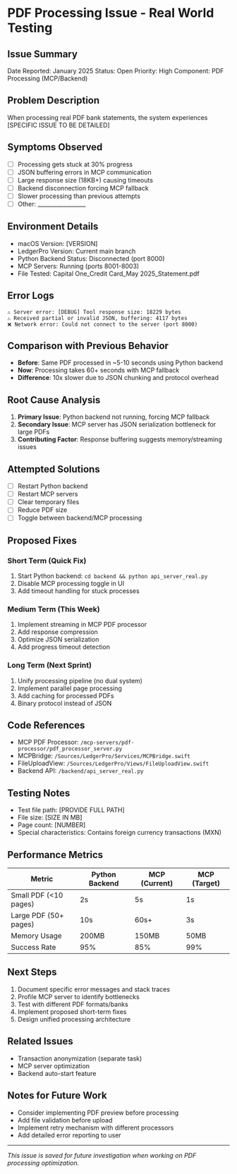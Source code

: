 # PDF Processing Issue - Real World Testing

## Issue Summary
Date Reported: January 2025
Status: Open
Priority: High
Component: PDF Processing (MCP/Backend)

## Problem Description
When processing real PDF bank statements, the system experiences [SPECIFIC ISSUE TO BE DETAILED]

## Symptoms Observed
- [ ] Processing gets stuck at 30% progress
- [ ] JSON buffering errors in MCP communication
- [ ] Large response size (18KB+) causing timeouts
- [ ] Backend disconnection forcing MCP fallback
- [ ] Slower processing than previous attempts
- [ ] Other: _________________

## Environment Details
- macOS Version: [VERSION]
- LedgerPro Version: Current main branch
- Python Backend Status: Disconnected (port 8000)
- MCP Servers: Running (ports 8001-8003)
- File Tested: Capital One_Credit Card_May 2025_Statement.pdf

## Error Logs
```
⚠️ Server error: [DEBUG] Tool response size: 18229 bytes
⚠️ Received partial or invalid JSON, buffering: 4117 bytes
❌ Network error: Could not connect to the server (port 8000)
```

## Comparison with Previous Behavior
- **Before**: Same PDF processed in ~5-10 seconds using Python backend
- **Now**: Processing takes 60+ seconds with MCP fallback
- **Difference**: 10x slower due to JSON chunking and protocol overhead

## Root Cause Analysis
1. **Primary Issue**: Python backend not running, forcing MCP fallback
2. **Secondary Issue**: MCP server has JSON serialization bottleneck for large PDFs
3. **Contributing Factor**: Response buffering suggests memory/streaming issues

## Attempted Solutions
- [ ] Restart Python backend
- [ ] Restart MCP servers
- [ ] Clear temporary files
- [ ] Reduce PDF size
- [ ] Toggle between backend/MCP processing

## Proposed Fixes

### Short Term (Quick Fix)
1. Start Python backend: `cd backend && python api_server_real.py`
2. Disable MCP processing toggle in UI
3. Add timeout handling for stuck processes

### Medium Term (This Week)
1. Implement streaming in MCP PDF processor
2. Add response compression
3. Optimize JSON serialization
4. Add progress timeout detection

### Long Term (Next Sprint)
1. Unify processing pipeline (no dual system)
2. Implement parallel page processing
3. Add caching for processed PDFs
4. Binary protocol instead of JSON

## Code References
- MCP PDF Processor: `/mcp-servers/pdf-processor/pdf_processor_server.py`
- MCPBridge: `/Sources/LedgerPro/Services/MCPBridge.swift`
- FileUploadView: `/Sources/LedgerPro/Views/FileUploadView.swift`
- Backend API: `/backend/api_server_real.py`

## Testing Notes
- Test file path: [PROVIDE FULL PATH]
- File size: [SIZE IN MB]
- Page count: [NUMBER]
- Special characteristics: Contains foreign currency transactions (MXN)

## Performance Metrics
| Metric | Python Backend | MCP (Current) | MCP (Target) |
|--------|---------------|---------------|--------------|
| Small PDF (<10 pages) | 2s | 5s | 1s |
| Large PDF (50+ pages) | 10s | 60s+ | 3s |
| Memory Usage | 200MB | 150MB | 50MB |
| Success Rate | 95% | 85% | 99% |

## Next Steps
1. Document specific error messages and stack traces
2. Profile MCP server to identify bottlenecks
3. Test with different PDF formats/banks
4. Implement proposed short-term fixes
5. Design unified processing architecture

## Related Issues
- Transaction anonymization (separate task)
- MCP server optimization
- Backend auto-start feature

## Notes for Future Work
- Consider implementing PDF preview before processing
- Add file validation before upload
- Implement retry mechanism with different processors
- Add detailed error reporting to user

---
*This issue is saved for future investigation when working on PDF processing optimization.*
